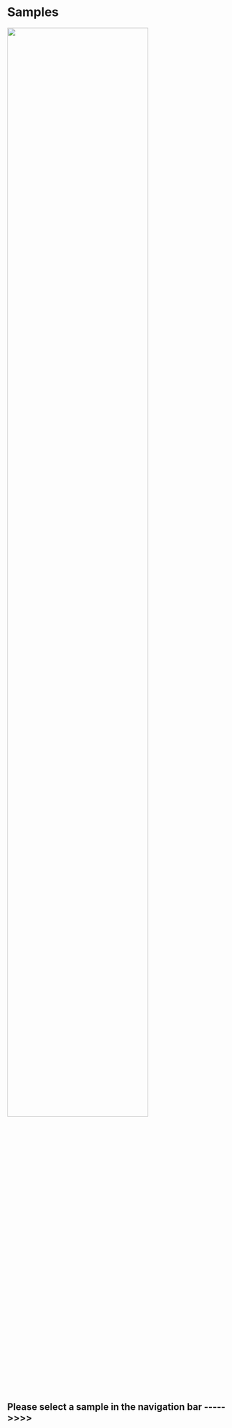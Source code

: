# Samples

<img src="https://raw.githubusercontent.com/Supergiovane/node-red-contrib-knx-ultimate/master/img/marketing/Mano.jpg" width="80%"><br/>

## Please select a sample in the navigation bar ----->>>>

<br/>
<br/>
<br/>
<br/>
<br/>
<br/>
<br/>
<br/>
<br/>
<br/>
<br/>
<br/>
<br/>
<br/>
<br/>
